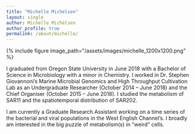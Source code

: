 ```yaml
---
title: "Michelle Michelsen"
layout: single
author: Michelle Michelsen
author_profile: true
permalink: /about/michelle/
---
```

{% include figure image_path="/assets/images/michelle_1200x1200.png" %}

I graduated from Oregon State University in June 2018 with a Bachelor of Science in Microbiology with a minor in Chemistry. I worked in Dr. Stephen Giovannoni’s Marine Microbial Genomics and High Throughput Cultivation Lab as an Undergraduate Researcher (October 2014 – June 2018) and the Chief Organiser (October 2015 – June 2018). I studied the metabolism of SAR11 and the spatiotemporal distribution of SAR202.

I am currently a Graduate Research Assistant working on a time series  of the bacterial and viral populations in the West English Channel’s. I broadly am interested in the big puzzle of metabolism(s) in “weird” cells.
